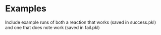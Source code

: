 # Examples
Include example runs of both a reaction that works (saved in success.pkl) and one that does note work (saved in fail.pkl)
